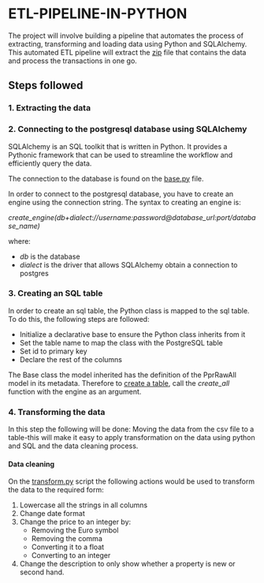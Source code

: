 # ETL-PIPELINE-IN-PYTHON
The project will involve building a pipeline that automates the process of extracting, transforming and loading data using Python and SQLAlchemy.
This automated ETL pipeline will extract the [zip](data\PPR-2021.zip) file that contains the data and process the transactions in one go. 

## Steps followed
### 1. Extracting the data

### 2. Connecting to the postgresql database using SQLAlchemy
SQLAlchemy is an SQL toolkit that is written in Python. It provides a Pythonic framework that can be used to streamline the workflow and efficiently query the data.

The connection to the database is found on the [base.py](scripts\common\base.py) file.

In order to connect to the postgresql database, you have to create an engine using the connection string. The syntax to creating an engine is:

*create_engine(db+dialect://username:password@database_url:port/database_name)*

where:
* *db* is the database
* *dialect* is the driver that allows SQLAlchemy obtain a connection to postgres


### 3. Creating an SQL table
In order to create an sql table, the Python class is mapped to the sql table. To do this, the following steps are followed:
* Initialize a declarative base to ensure the Python class inherits from it
* Set the table name to map the class with the PostgreSQL table
* Set id to primary key
* Declare the rest of the columns

The Base class the model inherited has the definition of the PprRawAll model in its metadata. Therefore to [create a table](scripts\common\create_tables.py), call the *create_all* function with the engine as an argument.

### 4. Transforming the data

In this step the following will be done: Moving the data from the csv file to a table-this will make it easy to apply transformation on the data using python and SQL and the data cleaning process.

#### Data cleaning
On the [transform.py](scripts\transform.py)  script the following actions would be used to transform the data to the required form: 
1.	Lowercase all the strings in all columns 
2.	Change date format 
3.	Change the price to an integer by:
    * Removing the Euro symbol
    * Removing the comma
    * Converting it to a float 
    * Converting to an integer
4.	Change the description to only show whether a property is new or second hand.












